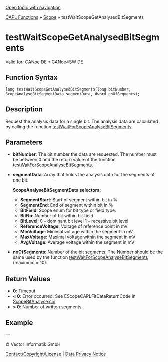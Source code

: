 [Open topic with navigation](../../../../../CANoeDEFamily.htm#Topics/CAPLFunctions/Test/Functions/CAPLfunctionTestWaitScopeGetAnalysedBitSegments.md)

[CAPL Functions](../../CAPLfunctions.md) » [Scope](../../Scope/CAPLfunctionsScopeOverview.md) » testWaitScopeGetAnalysedBitSegments

# testWaitScopeGetAnalysedBitSegments

[Valid for](../../../Shared/FeatureAvailability.md): CANoe DE • CANoe4SW DE

## Function Syntax

```plaintext
long testWaitScopeGetAnalysedBitSegments(long bitNumber, ScopeAnalyseBitSegmentData segmentData, dword noOfSegments);
```

## Description

Request the analysis data for a single bit. The analysis data are calculated by calling the function [testWaitForScopeAnalyseBitSegments](CAPLfunctionTestWaitForScopeAnalyseBitSegments.md).

## Parameters

- **bitNumber**: The bit number the data are requested. The number must be between 0 and the return value of the function [testWaitForScopeAnalyseBitSegments](CAPLfunctionTestWaitForScopeAnalyseBitSegments.md).
- **segmentData**: Array that holds the analysis data for the segments of one bit.

  **ScopeAnalyseBitSegmentData selectors:**
  - **SegmentStart**: Start of segment within bit in %
  - **SegmentEnd**: End of segment within bit in %
  - **BitField**: Scope enum for bit type or field type.
  - **BitNo**: Number of bit within bit field
  - **BitLevel**: 0 – dominant bit level 1 – recessive bit level
  - **ReferenceVoltage**: Voltage of reference point in mV
  - **MinVoltage**: Minimal voltage within the segment in mV
  - **MaxVoltage**: Maximal voltage within the segment in mV
  - **AvgVoltage**: Average voltage within the segment in mV

- **noOfSegments**: Number of the bit segments. The Number should be the same used by the function [testWaitForScopeAnalyseBitSegments](CAPLfunctionTestWaitForScopeAnalyseBitSegments.md) (maximum = 10).

## Return Values

- **0**: Timeout
- **< 0**: Error occurred. See EScopeCAPLFitDataReturnCode in [ScopeBitAnalyse.cin](javascript:startDemoLoader('"Reusable\\CAPL_Includes\\Scope"'))
- **> 0**: Number of written segments.

## Example

—

© Vector Informatik GmbH

[Contact/Copyright/License](../../../Shared/ContactCopyrightLicense.md) | [Data Privacy Notice](https://www.vector.com/int/en/company/get-info/privacy-policy/)